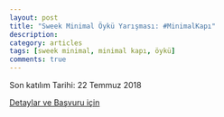 ```yaml
---
layout: post
title: "Sweek Minimal Öykü Yarışması: #MinimalKapı"
description: 
category: articles
tags: [sweek minimal, minimal kapı, öykü]
comments: true
---
```


Son katılım Tarihi: 22 Temmuz 2018

[Detaylar ve Başvuru için](https://blog.sweek.com/tr/sweek-minimal-oyku-yarismasi-minimal-kapi/)